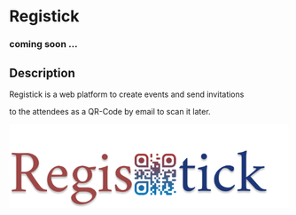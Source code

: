 # Registick

### coming soon ...

## Description

Registick is a web platform to create events and send invitations

to the attendees as a QR-Code by email to scan it later.

![Logo](https://github.com/NemerSahli/Registick-/blob/master/header-logo.png)
